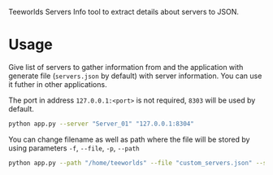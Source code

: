 Teeworlds Servers Info tool to extract details about servers to JSON.

# Usage

Give list of servers to gather information from and the application with generate file (`servers.json` by default) with server information.
You can use it futher in other applications.

The port in address `127.0.0.1:<port>` is not required, `8303` will be used by default.

```bash
python app.py --server "Server_01" "127.0.0.1:8304"
```

You can change filename as well as path where the file will be stored by using parameters `-f`, `--file`, `-p`, `--path`

```bash
python app.py --path "/home/teeworlds" --file "custom_servers.json" --server "Server_01" "127.0.0.1:8304"
```
